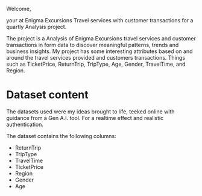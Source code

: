 Welcome,

your at Enigma Excursions Travel services with customer transactions for a quartly Analysis project.

The project is a Analysis of Enigma Excursions travel services and customer transactions in form data to discover meaningful patterns, trends and business insights. My project has some interesting attributes based on and around the travel services provided and customers transactions. Things such as TicketPrice, ReturnTrip, TripType, Age, Gender, TravelTime, and Region.

# **Dataset content**
The datasets used were my ideas brought to life, teeked online with guidance from a Gen A.I. tool. For a realtime effect and realistic authentication.

The dataset contains the following columns:

* ReturnTrip
* TripType
* TravelTime
* TicketPrice
* Region
* Gender
* Age






